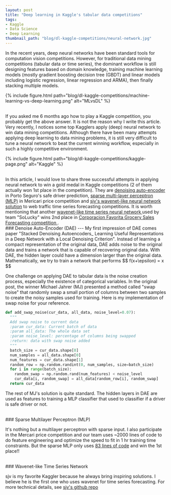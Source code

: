 ```yaml
---
layout: post
title: "Deep learning in Kaggle's tabular data competitions"
tags:
- Kaggle
- Data Science
- Deep Learning
thumbnail_path: "blog/dl-kaggle-competitions/neural-network.jpg"
---
```


In the recent years, deep neural networks have been standard tools for computation vision competitions. However, for traditional data mining competitions
(tabular data or time series), the dominant workflow is still designing features based on domain knowledge, training machine learning models 
(mostly gradient boosting decision tree (GBDT) and linear models including logistic regression, linear regression and ARMA), then finally stacking multiple models. 

{% include figure.html path="blog/dl-kaggle-competitions/machine-learning-vs-deep-learning.png" alt="MLvsDL" %}

<br />
If you asked me 6 months ago how to play a Kaggle competition, you probably get the above answer. It is not the reason why I write this article. 
Very recently, I notices some top Kagglers apply (deep) neural network to win data mining competitions. Although there have been many attempts 
applying deep learning to data mining problems, it is still very difficult to tune a neural network to beat the current winning workflow, especially in such a highly competitive environment. 

{% include figure.html path="blog/dl-kaggle-competitions/kaggle-page.png" alt="Kaggle" %}

<br />
In this article, I would love to share three successful attempts in applying neural network to win a gold medal in Kaggle competitions 
(2 of them actually won 1st place in the competition). They are <a href="https://www.kaggle.com/c/porto-seguro-safe-driver-prediction/discussion/44629" target="_blank">denoising auto-encoder</a> in Porto Seguro's safe driver prediction, <a href="https://www.kaggle.com/c/mercari-price-suggestion-challenge/discussion/50256" target="_blank">sparse multi-layer perceptron (MLP)</a> in Mericari price 
competition and <a href="https://github.com/sjvasquez/web-traffic-forecasting" target="_blank"> sjv's wavenet-like neural network solution</a> to web traffic time series forecasting competitions. It is worth mentioning that another <a href="https://arxiv.org/abs/1803.04037" target="_blank"> wavenet-like time series neural network </a> used by team "SoLucky" wins 2nd place in <a href="https://www.kaggle.com/c/favorita-grocery-sales-forecasting/leaderboard" target="_blank"> Corporacion Favorita Grocery Sales Forecasting competition </a>.

<br />
### Denoise Auto-Encoder (DAE)
---
My first impression of DAE comes paper "Stacked Denoising Autoencoders_ Learning Useful Representations in a Deep Network with a Local Denoising Criterion". Instead of learning a compact representation of the original data, DAE adds noise to the original data and trains a network that is capable of recovering original data. With DAE, the hidden layer could have a dimension larger than the original data. Mathematically, we try to train a network that performs 
$$
f(x+\epsilon) = x
$$

One challenge on applying DAE to tabular data is the noise creation process, especially the existence of categorical variables. In the original post, the winner Michael Jahrer (MJ) presented a method called "swap noise" that randomly swap a small portion of columns between two samples to create the noisy samples used for training. Here is my implementation of swap noise for your reference.

```python
def add_swap_noise(cur_data, all_data, noise_level=0.07):
  """
  Add swap noise to current data
  :param cur_data: Current batch of data
  :param all_data: The whole data set
  :param noise_level: percentage of columns being swapped
  :return: data with swap noise added
  """
  batch_size = cur_data.shape[0]
  num_samples = all_data.shape[0]
  num_features = cur_data.shape[1]
  random_row = np.random.randint(0, num_samples, size=batch_size)
  for i in range(batch_size):
    random_swap = np.random.rand(num_features) < noise_level
    cur_data[i, random_swap] = all_data[random_row[i], random_swap]
  return cur_data
```

The rest of MJ's solution is quite standard. The hidden layers in DAE are used as features to training a MLP classifier that used to classifier if a driver is safe driver or not.

<br />
### Sparse Multilayer Perceptron (MLP)

It's nothing but a multilayer perceptron with sparse input. I also participate in the Mercari price competition and our team uses ~2000 lines of code to do feature engineering and optimize the speed to fit in 1 hr training time constraints. But the sparse MLP only uses <a href="https://www.kaggle.com/lopuhin/mercari-golf-0-3875-cv-in-75-loc-1900-s" target="_blank">83 lines of code</a> and win the 1st place!!


<br />
### Wavenet-like Time Series Network

sjv is my favorite Kaggler because he always bring inspiring solutions. I believe he is the first one who uses wavenet for time series forecasting. For more technical details, see <a href="https://github.com/sjvasquez/web-traffic-forecasting" target="_blank"> sjv's github repo </a> 


